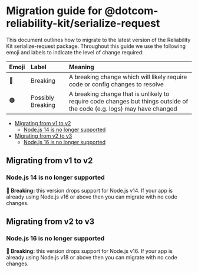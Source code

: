 
# Migration guide for @dotcom-reliability-kit/serialize-request

This document outlines how to migrate to the latest version of the Reliability Kit serialize-request package. Throughout this guide we use the following emoji and labels to indicate the level of change required:

Emoji           | Label             | Meaning
----------------|:------------------|:-------
:red_circle:    | Breaking          | A breaking change which will likely require code or config changes to resolve
:orange_circle: | Possibly Breaking | A breaking change that is unlikely to require code changes but things outside of the code (e.g. logs) may have changed

* [Migrating from v1 to v2](#migrating-from-v1-to-v2)
  * [Node.js 14 is no longer supported](#nodejs-14-is-no-longer-supported)
* [Migrating from v2 to v3](#migrating-from-v2-to-v3)
  * [Node.js 16 is no longer supported](#nodejs-16-is-no-longer-supported)


## Migrating from v1 to v2

### Node.js 14 is no longer supported

**:red_circle: Breaking:** this version drops support for Node.js v14. If your app is already using Node.js v16 or above then you can migrate with no code changes.


## Migrating from v2 to v3

### Node.js 16 is no longer supported

**:red_circle: Breaking:** this version drops support for Node.js v16. If your app is already using Node.js v18 or above then you can migrate with no code changes.
